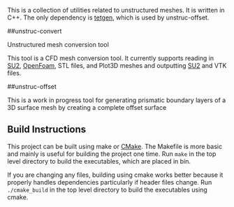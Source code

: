 This is a collection of utilities related to unstructured meshes. It is written in C++. The only dependency is [tetgen](http://wias-berlin.de/software/tetgen/), which is used by unstruc-offset.

##unstruc-convert

Unstructured mesh conversion tool

This tool is a CFD mesh conversion tool. It currently supports reading in [SU2](https://github.com/su2code/SU2), [OpenFoam](http://www.openfoam.com), STL files, and Plot3D meshes and outputting [SU2](https://github.com/su2code/SU2) and VTK files.

##unstruc-offset

This is a work in progress tool for generating prismatic boundary layers of a 3D surface mesh by creating a complete offset surface 

## Build Instructions
This project can be built using make or [CMake](http://www.cmake.org). The Makefile is more basic and mainly is useful for building the project one time. Run `make` in the top level directory to build the executables, which are placed in bin.

If you are changing any files, building using cmake works better because it properly handles dependencies particularly if header files change. Run `./cmake_build` in the top level directory to build the executables using cmake.
